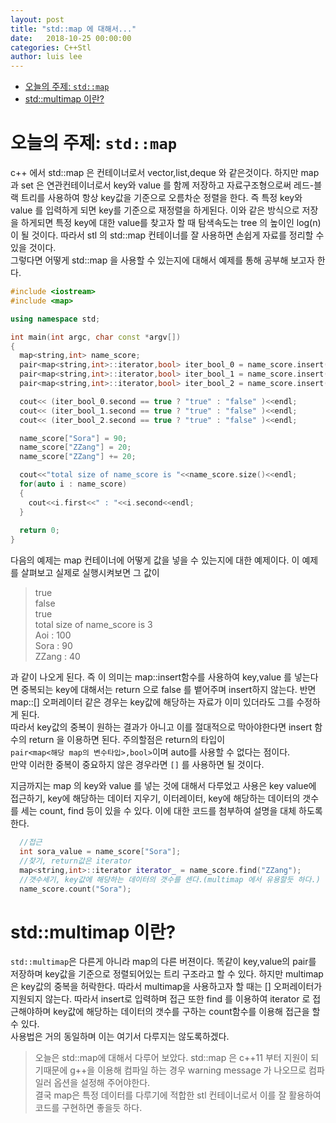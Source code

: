 ```yaml
---
layout: post
title: "std::map 에 대해서..."
date:   2018-10-25 00:00:00
categories: C++Stl
author: luis lee
---
```

<!-- TOC -->

- [오늘의 주제: `std::map`](#%EC%98%A4%EB%8A%98%EC%9D%98-%EC%A3%BC%EC%A0%9C-stdmap)
- [std::multimap 이란?](#stdmultimap-%EC%9D%B4%EB%9E%80)

<!-- /TOC -->
# 오늘의 주제: `std::map`
c++ 에서 std::map 은 컨테이너로서 vector,list,deque 와 같은것이다. 하지만 map과 set 은 연관컨테이너로서 key와 value 를 함께 저장하고 자료구조형으로써 레드-블랙 트리를 사용하여 항상 key값을 기준으로 오름차순 정렬을 한다. 즉 특정 key와 value 를 입력하게 되면 key를 기준으로 재정렬을 하게된다. 이와 같은 방식으로 저장을 하게되면 특정 key에 대한 value를 찾고자 할 때 탐색속도는 tree 의 높이인 log(n)이 될 것이다. 따라서 stl 의 std::map 컨테이너를 잘 사용하면 손쉽게 자료를 정리할 수 있을 것이다. 
<br/>
그렇다면 어떻게 std::map 을 사용할 수 있는지에 대해서 예제를 통해 공부해 보고자 한다.
```cpp
#include <iostream>
#include <map>

using namespace std;

int main(int argc, char const *argv[])
{
  map<string,int> name_score;
  pair<map<string,int>::iterator,bool> iter_bool_0 = name_score.insert(pair<string,int>("Aoi",100));
  pair<map<string,int>::iterator,bool> iter_bool_1 = name_score.insert(pair<string,int>("Aoi",90));
  pair<map<string,int>::iterator,bool> iter_bool_2 = name_score.insert(pair<string,int>("Sora",100));

  cout<< (iter_bool_0.second == true ? "true" : "false" )<<endl;
  cout<< (iter_bool_1.second == true ? "true" : "false" )<<endl;
  cout<< (iter_bool_2.second == true ? "true" : "false" )<<endl;

  name_score["Sora"] = 90;
  name_score["ZZang"] = 20;
  name_score["ZZang"] += 20;

  cout<<"total size of name_score is "<<name_score.size()<<endl;
  for(auto i : name_score)
  {
    cout<<i.first<<" : "<<i.second<<endl;
  }
  
  return 0;
}
```
다음의 예제는 map 컨테이너에 어떻게 값을 넣을 수 있는지에 대한 예제이다. 이 예제를 살펴보고 실제로 실행시켜보면 그 값이
>true<br/>
false<br/>
true<br/>
total size of name_score is 3<br/>
Aoi : 100<br/>
Sora : 90<br/>
ZZang : 40<br/>

과 같이 나오게 된다. 즉 이 의미는 map::insert함수를 사용하여 key,value 를 넣는다면 중복되는 key에 대해서는 return 으로 false 를 뱉어주며 insert하지 않는다. 반면 map::[] 오퍼레이터 같은 경우는 key값에 해당하는 자료가 이미 있더라도 그를 수정하게 된다. <br/>
따라서 key값의 중복이 원하는 결과가 아니고 이를 절대적으로 막아야한다면 insert 함수의 return 을 이용하면 된다. 주의할점은 return의 타입이<br/> `pair<map<해당 map의 변수타입>,bool>`이며 auto를 사용할 수 없다는 점이다. <br/>만약 이러한 중복이 중요하지 않은 경우라면 `[]` 를 사용하면 될 것이다. 
<br/> 

지금까지는 map 의 key와 value 를 넣는 것에 대해서 다루었고 사용은 key value에 접근하기, key에 해당하는 데이터 지우기, 이터레이터, key에 해당하는 데이터의 갯수를 세는 count, find 등이 있을 수 있다. 이에 대한 코드를 첨부하여 설명을 대체 하도록한다.
```cpp
  //접근
  int sora_value = name_score["Sora"];
  //찾기, return값은 iterator
  map<string,int>::iterator iterator_ = name_score.find("ZZang");
  //갯수세기, key값에 해당하는 데이터의 갯수를 센다.(multimap 에서 유용할듯 하다.)
  name_score.count("Sora");

```

# std::multimap 이란?
`std::multimap`은 다른게 아니라 map의 다른 버젼이다. 똑같이 key,value의 pair를 저장하며 key값을 기준으로 정렬되어있는 트리 구조라고 할 수 있다. 하지만 multimap 은 key값의 중복을 허락한다. 따라서 multimap을 사용하고자 할 때는 [] 오퍼레이터가 지원되지 않는다. 따라서 insert로 입력하며 접근 또한 find 를 이용하여 iterator 로 접근해야하며 key값에 해당하는 데이터의 갯수를 구하는 count함수를 이용해 접근을 할 수 있다.
<br/>
사용법은 거의 동일하며 이는 여기서 다루지는 않도록하겠다.


>오늘은 std::map에 대해서 다루어 보았다. std::map 은 c++11 부터 지원이 되기때문에 g++을 이용해 컴파일 하는 경우 warning message 가 나오므로 컴파일러 옵션을 설정해 주어야한다. <br/>결국 map은 특정 데이터를 다루기에 적합한 stl 컨테이너로서 이를 잘 활용하여 코드를 구현하면 좋을듯 하다.
